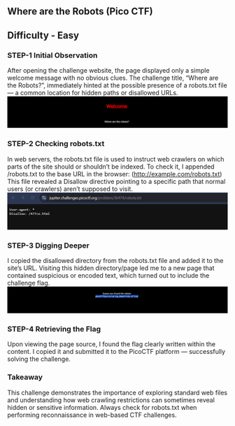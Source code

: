 ## Where are the Robots  (Pico CTF)
## Difficulty - Easy
### STEP-1 Initial Observation
After opening the challenge website, the page displayed only a simple welcome message with no obvious clues.
The challenge title, “Where are the Robots?”, immediately hinted at the possible presence of a robots.txt file — a common location for hidden paths or disallowed URLs.
![initial](initial.png)
### STEP-2 Checking robots.txt
In web servers, the robots.txt file is used to instruct web crawlers on which parts of the site should or shouldn’t be indexed.
To check it, I appended /robots.txt to the base URL in the browser: (http://example.com/robots.txt)
This file revealed a Disallow directive pointing to a specific path that normal users (or crawlers) aren’t supposed to visit.
![robo](robotstxt.png)

### STEP-3 Digging Deeper
I copied the disallowed directory from the robots.txt file and added it to the site’s URL.
Visiting this hidden directory/page led me to a new page that contained suspicious or encoded text, which turned out to include the challenge flag.
![flag](flag.png)
### STEP-4 Retrieving the Flag
Upon viewing the page source, I found the flag clearly written within the content.
I copied it and submitted it to the PicoCTF platform — successfully solving the challenge.

### Takeaway
This challenge demonstrates the importance of exploring standard web files and understanding how web crawling restrictions can sometimes reveal hidden or sensitive information. Always check for robots.txt when performing reconnaissance in web-based CTF challenges.

